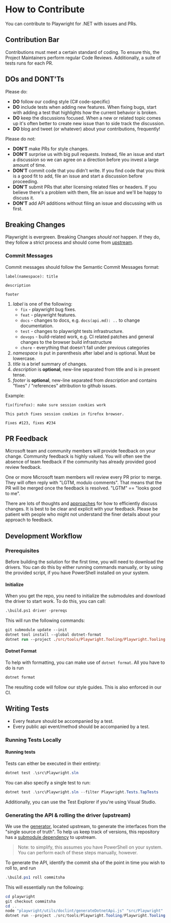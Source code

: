 # How to Contribute

You can contribute to Playwright for .NET with issues and PRs. 

## Contribution Bar

Contributions must meet a certain standard of coding. To ensure this, the Project Maintainers perform regular Code Reviews. 
Additionally, a suite of tests runs for each PR. 

## DOs and DONT'Ts
Please do:

* **DO** follow our coding style (C# code-specific)
* **DO** include tests when adding new features. When fixing bugs, start with
  adding a test that highlights how the current behavior is broken.
* **DO** keep the discussions focused. When a new or related topic comes up
  it's often better to create new issue than to side track the discussion.
* **DO** blog and tweet (or whatever) about your contributions, frequently!

Please do not:

* **DON'T** make PRs for style changes.
* **DON'T** surprise us with big pull requests. Instead, file an issue and start
  a discussion so we can agree on a direction before you invest a large amount
  of time.
* **DON'T** commit code that you didn't write. If you find code that you think is a good fit to add, file an issue and start a discussion before proceeding.
* **DON'T** submit PRs that alter licensing related files or headers. If you believe there's a problem with them, file an issue and we'll be happy to discuss it.
* **DON'T** add API additions without filing an issue and discussing with us first.

## Breaking Changes
Playwright is evergreen. Breaking Changes _should not_ happen. If they do, they follow a strict process and should come from [upstream](https://github.com/microsoft/playwright).

### Commit Messages
Commit messages should follow the Semantic Commit Messages format:

```
label(namespace): title

description

footer
```

1. *label* is one of the following:
    - `fix` - playwright bug fixes.
    - `feat` - playwright features.
    - `docs` - changes to docs, e.g. `docs(api.md): ..` to change documentation.
    - `test` - changes to playwright tests infrastructure.
    - `devops` - build-related work, e.g. CI related patches and general changes to the browser build infrastructure
    - `chore` - everything that doesn't fall under previous categories
2. *namespace* is put in parenthesis after label and is optional. Must be lowercase.
3. *title* is a brief summary of changes.
4. *description* is **optional**, new-line separated from title and is in present tense.
5. *footer* is **optional**, new-line separated from *description* and contains "fixes" / "references" attribution to github issues.

Example:

```
fix(firefox): make sure session cookies work

This patch fixes session cookies in firefox browser.

Fixes #123, fixes #234
```

## PR Feedback
Microsoft team and community members will provide feedback on your change. Community feedback is highly valued. You will often see the absence of team feedback if the community has already provided good review feedback.

One or more Microsoft team members will review every PR prior to merge. They will often reply with "LGTM, modulo comments". That means that the PR will be merged once the feedback is resolved. "LGTM" == "looks good to me".

There are lots of thoughts and [approaches](https://github.com/antlr/antlr4-cpp/blob/master/CONTRIBUTING.md#emoji) for how to efficiently discuss changes. It is best to be clear and explicit with your feedback. Please be patient with people who might not understand the finer details about your approach to feedback.

## Development Workflow

### Prerequisites
Before building the solution for the first time, you will need to download the drivers. You can do this by either running commands manually, or by using the provided script,
if you have PowerShell installed on your system.

#### Initialize
When you get the repo, you need to initialize the submodules and download the driver to start work. To do this, you can call:

```ps
.\build.ps1 driver -prereqs
```

This will run the following commands:
```ps
git submodule update --init
dotnet tool install --global dotnet-format
dotnet run --project ./src/tools/Playwright.Tooling/Playwright.Tooling.csproj -- download-drivers --basepath .
```

#### Dotnet Format

To help with formatting, you can make use of `dotnet format`. All you have to do is run

```powershell
dotnet format
```

The resulting code will follow our style guides. This is also enforced in our CI.

## Writing Tests

* Every feature should be accompanied by a test.
* Every public api event/method should be accompanied by a test.

### Running Tests Locally

#### Running tests
Tests can either be executed in their entirety:

```powershell
dotnet test .\src\Playwright.sln
```

You can also specify a single test to run:

```powershell
dotnet test .\src\Playwright.sln --filter Playwright.Tests.TapTests
```

Additionally, you can use the Test Explorer if you're using Visual Studio.

### Generating the API & rolling the driver (upstream)

We use the [generator](https://github.com/microsoft/playwright/blob/master/utils/doclint/generateDotnetApi.js), located upstream, to generate the interfaces from the "single source of truth". To help us keep track of versions, this repository has a [submodule dependency](https://github.blog/2016-02-01-working-with-submodules/) to upstream. 

> Note: to simplify, this assumes you have PowerShell on your system. You can perform each of these steps manually, however.

To generate the API, identify the commit sha of the point in time you wish to roll to, and run

```powershell
.\build.ps1 roll commitsha
```

This will essentially run the following:

```powershell
cd playwright
git checkout commitsha
cd ..
node "playwright/utils/doclint/generateDotnetApi.js" "src/Playwright"
dotnet run --project ./src/tools/Playwright.Tooling/Playwright.Tooling.csproj -- download-drivers --basepath .
```